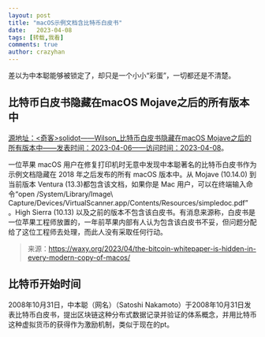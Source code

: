 ```yaml
---
layout: post
title: "macOS示例文档含比特币白皮书"
date:   2023-04-08
tags: [转载,我看]
comments: true
author: crazyhan
---
```


差以为中本聪能够被锁定了，却只是一个小小“彩蛋”，一切都还是不清楚。

<!-- more -->

## 比特币白皮书隐藏在macOS Mojave之后的所有版本中

[源地址：<奇客>solidot——Wilson_比特币白皮书隐藏在macOS Mojave之后的所有版本中——发表时间：2023-04-06——访问时间：2023-04-08](https://www.solidot.org/story?sid=74593)。

一位苹果 macOS 用户在修复打印机时无意中发现中本聪著名的比特币白皮书作为示例文档隐藏在 2018 年之后发布的所有 macOS 版本中。从 Mojave (10.14.0) 到当前版本 Ventura (13.3)都包含该文档，如果你是 Mac 用户，可以在终端输入命令“open /System/Library/Image\ Capture/Devices/VirtualScanner.app/Contents/Resources/simpledoc.pdf” 。High Sierra (10.13) 以及之前的版本不包含该白皮书。有消息来源称，白皮书是一位苹果工程师放置的，一年前苹果内部有人认为包含该白皮书不妥，但问题分配给了这位工程师去处理，而此人没有采取任何行动。
>来源：<https://waxy.org/2023/04/the-bitcoin-whitepaper-is-hidden-in-every-modern-copy-of-macos/>

## 比特币开始时间

2008年10月31日，中本聪（网名）（Satoshi Nakamoto）于2008年10月31日发表比特币白皮书，提出区块链这种分布式数据记录并验证的体系概念，并用比特币这种虚拟货币的获得作为激励机制，类似于现在的pt。
